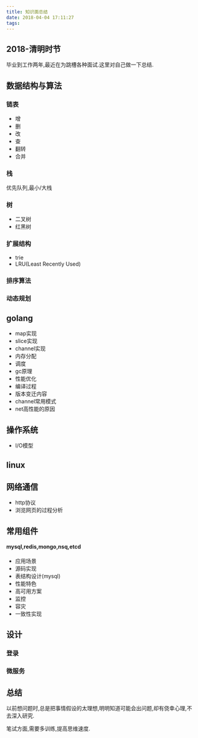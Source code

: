 ```yaml
---
title: 知识面总结
date: 2018-04-04 17:11:27
tags:
---
```

## 2018-清明时节

毕业到工作两年,最近在为跳槽各种面试.这里对自己做一下总结.

## 数据结构与算法

### 链表
- 增
- 删
- 改
- 查
- 翻转
- 合并

### 栈
优先队列,最小/大栈

### 树
- 二叉树
- 红黑树

### 扩展结构
- trie
- LRU(Least Recently Used)

### 排序算法

### 动态规划

## golang

- map实现
- slice实现
- channel实现
- 内存分配
- 调度
- gc原理
- 性能优化
- 编译过程
- 版本变迁内容
- channel常用模式
- net高性能的原因

## 操作系统

- I/O模型

## linux

## 网络通信

- http协议
- 浏览网页的过程分析 

## 常用组件

#### mysql,redis,mongo,nsq,etcd

- 应用场景
- 源码实现
- 表结构设计(mysql)
- 性能特色
- 高可用方案
- 监控
- 容灾
- 一致性实现

## 设计

### 登录

### 微服务



## 总结

以前想问题时,总是把事情假设的太理想,明明知道可能会出问题,却有侥幸心理,不去深入研究.

笔试方面,需要多训练,提高思维速度.